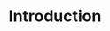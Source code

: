 ---
title: Introduction
type: "connect"
content-type: "js-doc"
order: 1

sections:
  - content: |
      The Stitch {{ js.name }} is a library for integrating Stitch's data source creation and configuration workflows seamlessly into your web application. Using a pop-up window, end-users can:

        - Create a source of a particular type, such as Marketo or Salesforce
        - Authorize an existing source
        - Run a connection check for an existing source and discover its schema
        - Select streams (tables) to replicate for an existing source
        - Edit an existing source

  - title: "Data Sources and Connection Steps"
    anchor: "data-sources-connection-steps"
    content: |
      Stitch data sources require a unique sequence of [connection steps]({{ api.section | flatify | prepend: site.baseurl | append: api.data-structures.connection-steps.section }}) specific to the source `type` to be fully configured. 

      When a user is sent to a particular step using the JavaScript client, the user will also be prompted to complete any successive steps to complete configuration of the source.

      For example: When the `addSource` function is used, the user will be prompted to first add the data source. The user will next be directed to authorize the source and select the streams they want to replicate.
---